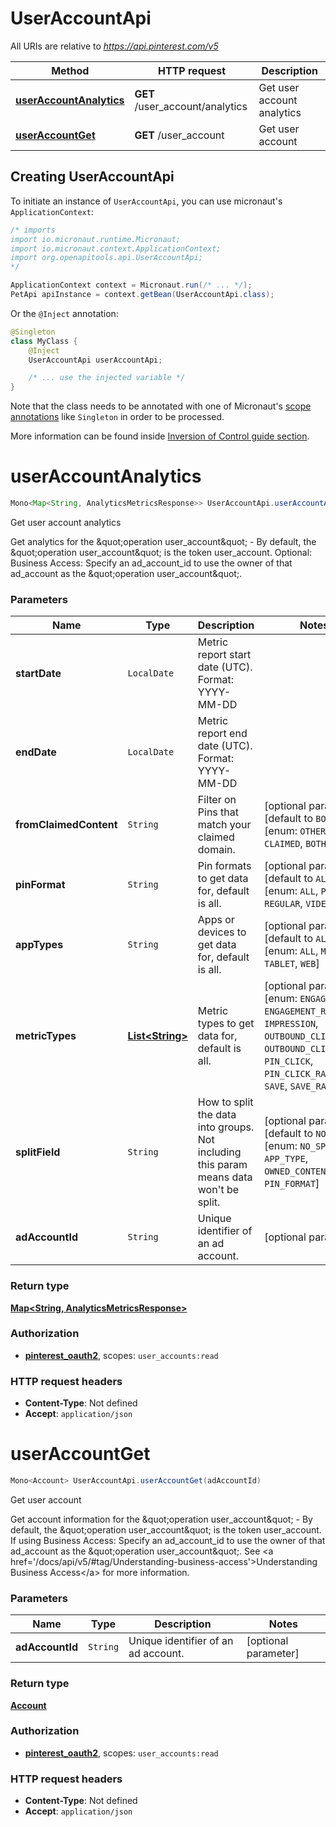 # UserAccountApi

All URIs are relative to *https://api.pinterest.com/v5*

Method | HTTP request | Description
------------- | ------------- | -------------
[**userAccountAnalytics**](UserAccountApi.md#userAccountAnalytics) | **GET** /user_account/analytics | Get user account analytics
[**userAccountGet**](UserAccountApi.md#userAccountGet) | **GET** /user_account | Get user account


## Creating UserAccountApi

To initiate an instance of `UserAccountApi`, you can use micronaut's `ApplicationContext`:
```java
/* imports
import io.micronaut.runtime.Micronaut;
import io.micronaut.context.ApplicationContext;
import org.openapitools.api.UserAccountApi;
*/

ApplicationContext context = Micronaut.run(/* ... */);
PetApi apiInstance = context.getBean(UserAccountApi.class);
```

Or the `@Inject` annotation:
```java
@Singleton
class MyClass {
    @Inject
    UserAccountApi userAccountApi;

    /* ... use the injected variable */
}
```
Note that the class needs to be annotated with one of Micronaut's [scope annotations](https://docs.micronaut.io/latest/guide/#scopes) like `Singleton` in order to be processed.

More information can be found inside [Inversion of Control guide section](https://docs.micronaut.io/latest/guide/#ioc).

<a name="userAccountAnalytics"></a>
# **userAccountAnalytics**
```java
Mono<Map<String, AnalyticsMetricsResponse>> UserAccountApi.userAccountAnalytics(startDateendDatefromClaimedContentpinFormatappTypesmetricTypessplitFieldadAccountId)
```

Get user account analytics

Get analytics for the \&quot;operation user_account\&quot; - By default, the \&quot;operation user_account\&quot; is the token user_account.  Optional: Business Access: Specify an ad_account_id to use the owner of that ad_account as the \&quot;operation user_account\&quot;.

### Parameters
Name | Type | Description  | Notes
------------- | ------------- | ------------- | -------------
 **startDate** | `LocalDate`| Metric report start date (UTC). Format: YYYY-MM-DD |
 **endDate** | `LocalDate`| Metric report end date (UTC). Format: YYYY-MM-DD |
 **fromClaimedContent** | `String`| Filter on Pins that match your claimed domain. | [optional parameter] [default to `BOTH`] [enum: `OTHER`, `CLAIMED`, `BOTH`]
 **pinFormat** | `String`| Pin formats to get data for, default is all. | [optional parameter] [default to `ALL`] [enum: `ALL`, `PRODUCT`, `REGULAR`, `VIDEO`]
 **appTypes** | `String`| Apps or devices to get data for, default is all. | [optional parameter] [default to `ALL`] [enum: `ALL`, `MOBILE`, `TABLET`, `WEB`]
 **metricTypes** | [**List&lt;String&gt;**](String.md)| Metric types to get data for, default is all.  | [optional parameter] [enum: `ENGAGEMENT`, `ENGAGEMENT_RATE`, `IMPRESSION`, `OUTBOUND_CLICK`, `OUTBOUND_CLICK_RATE`, `PIN_CLICK`, `PIN_CLICK_RATE`, `SAVE`, `SAVE_RATE`]
 **splitField** | `String`| How to split the data into groups. Not including this param means data won&#39;t be split. | [optional parameter] [default to `NO_SPLIT`] [enum: `NO_SPLIT`, `APP_TYPE`, `OWNED_CONTENT`, `PIN_FORMAT`]
 **adAccountId** | `String`| Unique identifier of an ad account. | [optional parameter]


### Return type
[**Map&lt;String, AnalyticsMetricsResponse&gt;**](AnalyticsMetricsResponse.md)

### Authorization
* **[pinterest_oauth2](auth.md#pinterest_oauth2)**, scopes: `user_accounts:read`

### HTTP request headers
 - **Content-Type**: Not defined
 - **Accept**: `application/json`

<a name="userAccountGet"></a>
# **userAccountGet**
```java
Mono<Account> UserAccountApi.userAccountGet(adAccountId)
```

Get user account

Get account information for the \&quot;operation user_account\&quot; - By default, the \&quot;operation user_account\&quot; is the token user_account.  If using Business Access: Specify an ad_account_id to use the owner of that ad_account as the \&quot;operation user_account\&quot;. See &lt;a href&#x3D;&#39;/docs/api/v5/#tag/Understanding-business-access&#39;&gt;Understanding Business Access&lt;/a&gt; for more information.

### Parameters
Name | Type | Description  | Notes
------------- | ------------- | ------------- | -------------
 **adAccountId** | `String`| Unique identifier of an ad account. | [optional parameter]


### Return type
[**Account**](Account.md)

### Authorization
* **[pinterest_oauth2](auth.md#pinterest_oauth2)**, scopes: `user_accounts:read`

### HTTP request headers
 - **Content-Type**: Not defined
 - **Accept**: `application/json`

